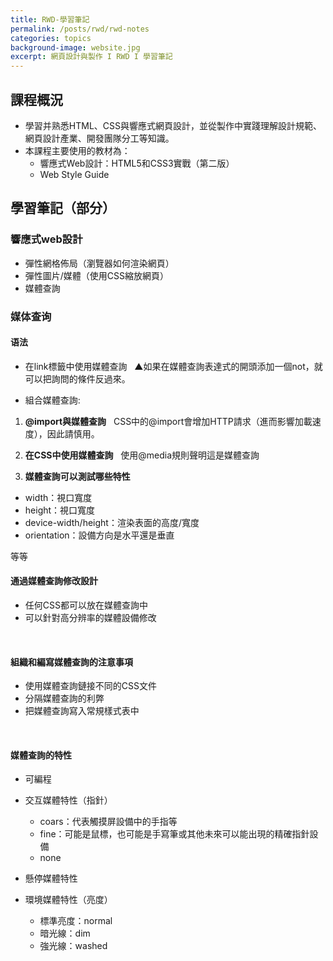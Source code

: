 ```yaml
---
title: RWD-學習筆記
permalink: /posts/rwd/rwd-notes
categories: topics
background-image: website.jpg
excerpt: 網頁設計與製作 I RWD I 學習筆記
---
```


## 課程概況

- 學習并熟悉HTML、CSS與響應式網頁設計，並從製作中實踐理解設計規範、網頁設計產業、開發團隊分工等知識。
- 本課程主要使用的教材為：
   - 響應式Web設計：HTML5和CSS3實戰（第二版）
   - Web Style Guide

## 學習筆記（部分）

### 響應式web設計

- 彈性網格佈局（瀏覽器如何渲染網頁）
- 彈性圖片/媒體（使用CSS縮放網頁）
- 媒體查詢

### 媒体查询

#### 语法

- 在link標籤中使用媒體查詢 
   ▲如果在媒體查詢表達式的開頭添加一個not，就可以把詢問的條件反過來。

- 組合媒體查詢:
   
1. **@import與媒體查詢**
   CSS中的@import會增加HTTP請求（進而影響加載速度），因此請慎用。
   
2. **在CSS中使用媒體查詢**
    使用@media規則聲明這是媒體查詢
   
3. **媒體查詢可以測試哪些特性**
- width：視口寬度
- height：視口寬度
- device-width/height：渲染表面的高度/寬度
- orientation：設備方向是水平還是垂直

等等


#### 通過媒體查詢修改設計

- 任何CSS都可以放在媒體查詢中
- 可以針對高分辨率的媒體設備修改

   
#### 組織和編寫媒體查詢的注意事項

- 使用媒體查詢鏈接不同的CSS文件
- 分隔媒體查詢的利弊
- 把媒體查詢寫入常規樣式表中

   
#### 媒體查詢的特性

- 可編程
- 交互媒體特性（指針）
   
   - coars：代表觸摸屏設備中的手指等
   - fine：可能是鼠標，也可能是手寫筆或其他未來可以能出現的精確指針設備
   - none

- 懸停媒體特性
- 環境媒體特性（亮度）
   - 標準亮度：normal
   - 暗光線：dim
   - 強光線：washed
